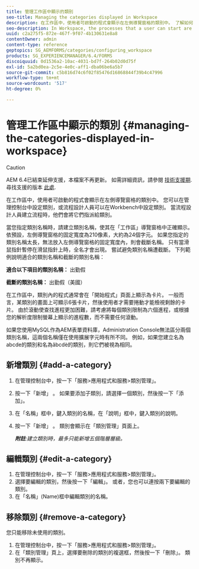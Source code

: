 ```yaml
---
title: 管理工作區中顯示的類別
seo-title: Managing the categories displayed in Workspace
description: 在工作區中，使用者可啟動的程式會顯示在左側導覽窗格的類別中。 了解如何管理工作區中顯示的這些類別。
seo-description: In Workspace, the processes that a user can start are displayed in categories in the left navigation pane. Learn how you can manage these categories displayed in Workspace.
uuid: c2a275f5-872e-467f-9f07-4b130631e8a8
contentOwner: admin
content-type: reference
geptopics: SG_AEMFORMS/categories/configuring_workspace
products: SG_EXPERIENCEMANAGER/6.4/FORMS
discoiquuid: 0d1536a2-10ac-4031-bd7f-264b02d0d75f
exl-id: 5a2bd0ea-2c5e-4e0c-aff1-dba06be6a5b7
source-git-commit: c5b816d74c6f02f85476d16868844f39b4c47996
workflow-type: tm+mt
source-wordcount: '517'
ht-degree: 0%

---
```


# 管理工作區中顯示的類別 {#managing-the-categories-displayed-in-workspace}

>[!CAUTION]
>
>AEM 6.4已結束延伸支援，本檔案不再更新。 如需詳細資訊，請參閱 [技術支援期](https://helpx.adobe.com//tw/support/programs/eol-matrix.html). 尋找支援的版本 [此處](https://experienceleague.adobe.com/docs/).

在工作區中，使用者可啟動的程式會顯示在左側導覽窗格的類別中。 您可以在管理控制台中設定類別，或流程設計人員可以在Workbench中設定類別。 當流程設計人員建立流程時，他們會將它們指派給類別。

當您指定類別名稱時，請建立類別名稱，使其在「工作區」導覽窗格中正確顯示。 依預設，左側導覽窗格的固定寬度為210像素，大約為24個字元。 如果您指定的類別名稱太長，無法放入左側導覽窗格的固定寬度內，則會截斷名稱。 只有當滑鼠指針暫停在滑鼠指針上時，全名才會出現。 嘗試避免類別名稱遭截斷。 下列範例說明適合的類別名稱和截斷的類別名稱：

**適合以下項目的類別名稱：** 出勤假

**截斷的類別名稱：** 出勤假（美國）

在工作區中，類別內的程式通常會在「開始程式」頁面上顯示為卡片。 一般而言，某類別的畫面上可顯示6張卡片，然後使用者才需要捲動才能檢視剩餘的卡片。 由於滾動使查找進程更加困難，請考慮將每個類別限制為六個進程，或根據您的解析度限制螢幕上顯示的進程數，而不需要任何滾動。

如果您使用MySQL作為AEM表單資料庫，Administration Console無法區分兩個類別名稱，這兩個名稱僅在使用擴展字元時有所不同。 例如，如果您建立名為abcde的類別和名為âbcdè的類別，則它們被視為相同。

## 新增類別 {#add-a-category}

1. 在管理控制台中，按一下「服務>應用程式和服務>類別管理」。
1. 按一下「新增」 。 如果要添加子類別，請選擇一個類別，然後按一下「添加」。
1. 在「名稱」框中，鍵入類別的名稱，在「說明」框中，鍵入類別的說明。
1. 按一下「新增」 。 類別會顯示在「類別管理」頁面上。

   ***附註&#x200B;**:建立類別時，最多只能新增五個階層層級。*

## 編輯類別 {#edit-a-category}

1. 在管理控制台中，按一下「服務>應用程式和服務>類別管理」。
1. 選擇要編輯的類別，然後按一下「編輯」。 或者，您也可以連按兩下要編輯的類別。
1. 在「名稱」(Name)框中編輯類別的名稱。

## 移除類別 {#remove-a-category}

您只能移除未使用的類別。

1. 在管理控制台中，按一下「服務>應用程式和服務>類別管理」。
1. 在「類別管理」頁上，選擇要刪除的類別的複選框，然後按一下「刪除」。 類別不再顯示。
